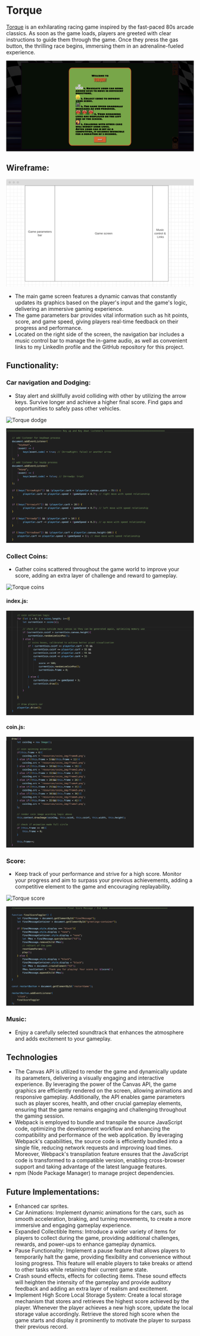 # Torque

[Torque](https://antonjames-sistence.github.io/Torque/) is an exhilarating racing game inspired by the fast-paced 80s arcade classics. As soon as the game loads, players are greeted with clear instructions to guide them through the game. Once they press the gas button, the thrilling race begins, immersing them in an adrenaline-fueled experience.

![Torque greeting message](./resources/readme/greeting.png)

## Wireframe:

![Torque wireframe](./resources/readme/wireframe.png)

* The main game screen features a dynamic canvas that constantly updates its graphics based on the player's input and the game's logic, delivering an immersive gaming experience.
* The game parameters bar provides vital information such as hit points, score, and game speed, giving players real-time feedback on their progress and performance.
* Located on the right side of the screen, the navigation bar includes a music control bar to manage the in-game audio, as well as convenient links to my LinkedIn profile and the GitHub repository for this project.

## Functionality:

### Car navigation and Dodging:

* Stay alert and skillfully avoid colliding with other by utilizing the arrow keys. Survive longer and achieve a higher final score. Find gaps and opportunities to safely pass other vehicles.

![Torque dodge](./resources/readme/dodge.gif)

![Torque movements](./resources/readme/movements.png)

### Collect Coins:

* Gather coins scattered throughout the game world to improve your score, adding an extra layer of challenge and reward to gameplay.

![Torque coins](./resources/readme/coins.gif)

#### index.js:

![Torque coins/index.js](./resources/readme/coins.png)

#### coin.js:

![Torque coins/coin.js](./resources/readme/coins2.png)

### Score:

*  Keep track of your performance and strive for a high score. Monitor your progress and aim to surpass your previous achievements, adding a competitive element to the game and encouraging replayability.

![Torque score](./resources/readme/score.gif)

![Torque final](./resources/readme/final.png)

### Music:

* Enjoy a carefully selected soundtrack that enhances the atmosphere and adds excitement to your gameplay.

## Technologies

* The Canvas API is utilized to render the game and dynamically update its parameters, delivering a visually engaging and interactive experience. By leveraging the power of the Canvas API, the game graphics are efficiently rendered on the screen, allowing animations and responsive gameplay. Additionally, the API enables game parameters such as player scores, health, and other crucial gameplay elements, ensuring that the game remains engaging and challenging throughout the gaming session.
* Webpack is employed to bundle and transpile the source JavaScript code, optimizing the development workflow and enhancing the compatibility and performance of the web application. By leveraging Webpack's capabilities, the source code is efficiently bundled into a single file, reducing network requests and improving load times. Moreover, Webpack's transpilation feature ensures that the JavaScript code is transformed to a compatible version, enabling cross-browser support and taking advantage of the latest language features.
* npm (Node Package Manager) to manage project dependencies.

## Future Implementations:

* Enhanced car sprites.
* Car Animations: Implement dynamic animations for the cars, such as smooth acceleration, braking, and turning movements, to create a more immersive and engaging gameplay experience.
* Expanded Collectible Items: Introduce a wider variety of items for players to collect during the game, providing additional challenges, rewards, and power-ups to enhance gameplay dynamics.
* Pause Functionality: Implement a pause feature that allows players to temporarily halt the game, providing flexibility and convenience without losing progress. This feature will enable players to take breaks or attend to other tasks while retaining their current game state.
* Crash sound effects, effects for collecting items. These sound effects will heighten the intensity of the gameplay and provide auditory feedback and adding an extra layer of realism and excitement.
* Implement High Score Local Storage System: Create a local storage mechanism that stores and retrieves the highest score achieved by the player. Whenever the player achieves a new high score, update the local storage value accordingly. Retrieve the stored high score when the game starts and display it prominently to motivate the player to surpass their previous record.

<!-- ## CC Licensing: -->